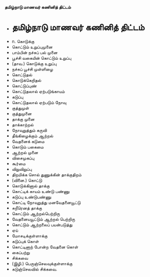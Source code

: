 **தமிழ்நாடு மாணவர் கணினித் திட்டம்**
- # தமிழ்நாடு மாணவர் கணினித் திட்டம்
- n. கொடுக்கு
- கொட்டும் உறுப்புமுனை
- பாம்பின் நச்சுப் பல் முனை
- பூச்சி வகையின் கொட்டும் உறுப்பு
- (தாவ.) கொடுக்கு உறுப்பு
- நச்சுப் பூச்சி முள்ளிழை
- கொட்டுதல்
- கொடுக்கெறிதல்
- கொட்டுப்புண்
- கொட்டுதலால் ஏற்படுங்காயம்
- கடுப்பு
- கொட்டுதலால் ஏற்படும் நோவு
- குத்துமுள்
- குத்துமுனை
- தாக்கு முனை
- தாக்காற்றல்
- நோவுறுத்தும் கருவி
- தீங்கிழைக்கும் ஆற்றல்
- வேதனைக் கடுமை
- கொடும் பகைமை
- ஆற்றல் முனை
- விசைமுகப்பு
- கூர்மை
- விறுவிறுப்பு
- திறமிக்க சொல் துணுக்கின் தாக்குதிறம்
- (வினை.) கொட்டு
- கொடுக்கினால் தாக்கு
- கொட்டிக் காயம் உண்டு பண்ணு
- கடுப்பு உண்டுபண்ணு
- கொட்டி நோவுறுத்து மனவேதனையூட்டு
- சுறீரெனத் தாக்கு
- கொட்டும் ஆற்றல்பெற்றிரு
- வேதனையயூட்டும்  ஆற்றல் பெற்றிரு
- கொட்டும் ஆற்றலைப் பயன்படுத்து
- ஏய்
- மோசடிக்குள்ளாக்கு
- கடுப்புக் கொள்
- கொட்டினாற் போன்ற வேதனை கொள்
- கைப்பற்று
- சிக்கவை
- (இழி.) பெருஞ்செலவுக்குள்ளாக்கு
- கடுஞ்செலவில் சிக்கவை.

